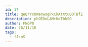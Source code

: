 ```yaml
---
id: 17
title: qeQrYcOWenwsgPxCkAtXtuQOTBfZ
description: phOEDnLAMrKeTbkSO
author: FNQPO
date: 26/11/10
tags:
  - fJcoS
---
```


